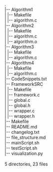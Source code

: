 .<br>
|-- Algorithm1<br>
|   |-- Makefile<br>
|   |-- algorithm.c<br>
|-- Algorithm2<br>
|   |-- Makefile<br>
|   |-- algorithm.c<br>
|   |-- algorithm.o<br>
|-- Algorithm3<br>
|   |-- Makefile<br>
|   |-- algorithm.c<br>
|-- Algorithm4<br>
|   |-- Makefile<br>
|   |-- algorithm.c<br>
|-- CodeSnippets.txt<br>
|-- FrameworkSRC<br>
|   |-- Makefile<br>
|   |-- framework.c<br>
|   |-- global.c<br>
|   |-- global.h<br>
|   |-- wrapper.c<br>
|   |-- wrapper.h<br>
|-- Makefile<br>
|-- README.md<br>
|-- changelog.txt<br>
|-- file_structure.md<br>
|-- mainScript.sh<br>
|-- testScript.sh<br>
|-- visualization.py<br>
<br>
5 directories, 23 files<br>
